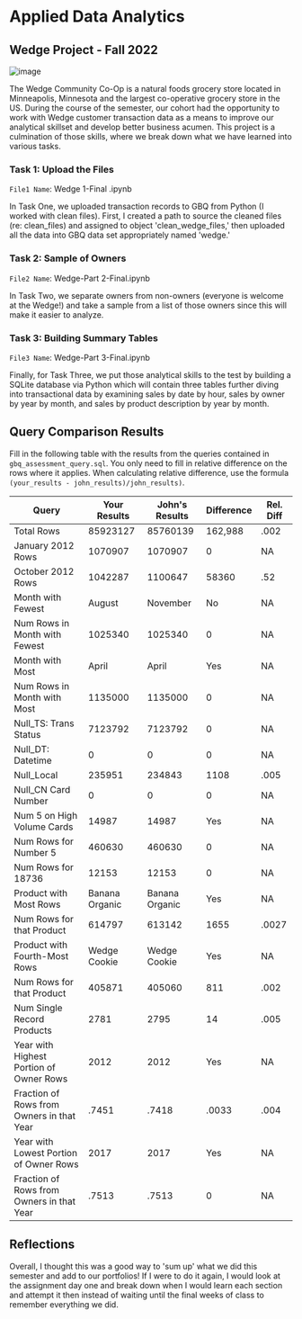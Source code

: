 
# Applied Data Analytics

## Wedge Project - Fall 2022 

   ![image](https://user-images.githubusercontent.com/112667258/205748782-db5fc70c-2c92-4b1a-af1b-604385459db7.png)


The Wedge Community Co-Op is a natural foods grocery store located in Minneapolis, Minnesota and the largest co-operative grocery store in the US.  During the course of the semester, our cohort had the opportunity to work with Wedge customer transaction data as a means to improve our analytical skillset and develop better business acumen.  This project is a culmination of those skills, where we break down what we have learned into various tasks. 

 
 
### Task 1: Upload the Files 


`File1 Name`: Wedge 1-Final .ipynb

In Task One, we uploaded transaction records to GBQ from Python (I worked with clean files).  First, I created a path to source the cleaned files (re: clean_files) and assigned to object 'clean_wedge_files,' then uploaded all the data into GBQ data set appropriately named 'wedge.' 



### Task 2: Sample of Owners 

`File2 Name`: Wedge-Part 2-Final.ipynb

In Task Two, we separate owners from non-owners (everyone is welcome at the Wedge!) and take a sample from a list of those owners since this will make it easier to analyze. 




 
	

### Task 3: Building Summary Tables 

`File3 Name`: Wedge-Part 3-Final.ipynb

Finally, for Task Three, we put those analytical skills to the test by building a SQLite database via Python which will contain three tables further diving into transactional data by examining sales by date by hour, sales by owner by year by month, and sales by product description by year by month.



## Query Comparison Results

Fill in the following table with the results from the 
queries contained in `gbq_assessment_query.sql`. You only
need to fill in relative difference on the rows where it applies. 
When calculating relative difference, use the formula 
` (your_results - john_results)/john_results)`. 



|  Query  |  Your Results  |  John's Results | Difference | Rel. Diff | 
|---|---|---|---|---|
| Total Rows  | 85923127  |  85760139 | 162,988  |  .002 |
| January 2012 Rows  | 1070907  | 1070907  | 0  |  NA |
| October 2012 Rows  | 1042287  | 1100647  | 58360  | .52  |
| Month with Fewest  | August  | November   | No  | NA  |
| Num Rows in Month with Fewest  |  1025340 | 1025340  | 0  | NA  |
| Month with Most  | April  | April  | Yes  | NA  |
| Num Rows in Month with Most  |  1135000 |  1135000 | 0  | NA  |
| Null_TS: Trans Status | 7123792  |  7123792 | 0  | NA  |
| Null_DT: Datetime | 0  | 0  |  0 |  NA |
| Null_Local  | 235951  |  234843 | 1108  | .005  |
| Null_CN Card Number  | 0  |  0 |  0 | NA  |
| Num 5 on High Volume Cards  | 14987  | 14987  | Yes | NA  |
|  Num Rows for Number 5 | 460630  | 460630   | 0  | NA  |
| Num Rows for 18736  | 12153  | 12153  |  0 |  NA  |
| Product with Most Rows  | Banana Organic  | Banana Organic   | Yes  | NA  |
| Num Rows for that Product  | 614797  |  613142 | 1655  | .0027  |
| Product with Fourth-Most Rows  | Wedge Cookie  | Wedge Cookie  | Yes | NA  |
| Num Rows for that Product  | 405871  | 405060  |  811 | .002  |
| Num Single Record Products  | 2781  | 2795 | 14  |  .005 |
| Year with Highest Portion of Owner Rows  | 2012 | 2012  | Yes  | NA |
| Fraction of Rows from Owners in that Year  | .7451  | .7418  | .0033  | .004  |
| Year with Lowest Portion of Owner Rows  | 2017  | 2017  | Yes  | NA |
| Fraction of Rows from Owners in that Year  | .7513 |  .7513 | 0  | NA |

## Reflections

Overall, I thought this was a good way to 'sum up' what we did this semester and add to our portfolios!  If I were to do it again, I would look at the assignment day one and break down when I would learn each section and attempt it then instead of waiting until the final weeks of class to remember everything we did.  
